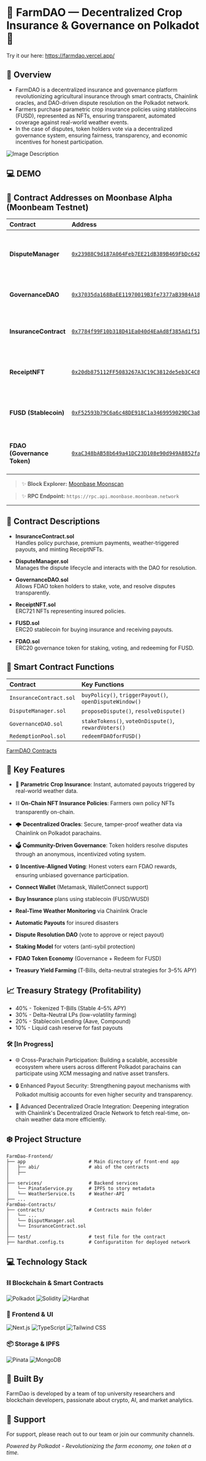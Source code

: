 # 🌾 FarmDAO — Decentralized Crop Insurance & Governance on Polkadot 🌾

Try it our here: https://farmdao.vercel.app/

## 🌟 Overview

- FarmDAO is a decentralized insurance and governance platform revolutionizing agricultural insurance through smart contracts, Chainlink oracles, and DAO-driven dispute resolution on the Polkadot network.  
- Farmers purchase parametric crop insurance policies using stablecoins (FUSD), represented as NFTs, ensuring transparent, automated coverage against real-world weather events.  
- In the case of disputes, token holders vote via a decentralized governance system, ensuring fairness, transparency, and economic incentives for honest participation.

![Image Description](https://drive.google.com/uc?export=view&id=1Yyv9mu3I-EcebO1VjZGbonQvjVZELGK_)

## 💻 DEMO


## 🚀 Contract Addresses on Moonbase Alpha (Moonbeam Testnet)

| Contract | Address | Purpose |
|:---|:---|:---|
| **DisputeManager** | [`0x23988C9d187A064Feb7EE21dB389B469FbDc6421`](https://moonbase.moonscan.io/address/0x23988C9d187A064Feb7EE21dB389B469FbDc6421) | Manages disputes after weather event triggers |
| **GovernanceDAO** | [`0x37035da168BaEE11970019B3fe7377aB3984A18b`](https://moonbase.moonscan.io/address/0x37035da168baee11970019b3fe7377ab3984a18b) | Stake and vote on dispute resolutions |
| **InsuranceContract** | [`0x7784f99F10b318D41Ea040d4EaAd8f385Ad1f511`](https://moonbase.moonscan.io/address/0x7784f99F10b318D41Ea040d4EaAd8f385Ad1f511) | Buy insurance policies and trigger payouts |
| **ReceiptNFT** | [`0x20db875112FF5083267A3C19C3812de5eb3C4C8C`](https://moonbase.moonscan.io/address/0x20db875112FF5083267A3C19C3812de5eb3C4C8C) | NFT representing farmer’s insurance policies |
| **FUSD (Stablecoin)** | [`0xF52593b79C6a6c48DE918C1a3469959029DC3a8e`](https://moonbase.moonscan.io/address/0xF52593b79C6a6c48DE918C1a3469959029DC3a8e) | Payment token for insurance premiums and payouts |
| **FDAO (Governance Token)** | [`0xaC348bAB58b649a41DC23D108e90d949A8852fa0`](https://moonbase.moonscan.io/address/0xaC348bAB58b649a41DC23D108e90d949A8852fa0) | Governance and staking token for dispute resolution |

> ✨ **Block Explorer:** [Moonbase Moonscan](https://moonbase.moonscan.io/)

> ✨ **RPC Endpoint:** `https://rpc.api.moonbase.moonbeam.network`

---

## 📂 Contract Descriptions

- **InsuranceContract.sol**  
  Handles policy purchase, premium payments, weather-triggered payouts, and minting ReceiptNFTs.

- **DisputeManager.sol**  
  Manages the dispute lifecycle and interacts with the DAO for resolution.

- **GovernanceDAO.sol**  
  Allows FDAO token holders to stake, vote, and resolve disputes transparently.

- **ReceiptNFT.sol**  
  ERC721 NFTs representing insured policies.

- **FUSD.sol**  
  ERC20 stablecoin for buying insurance and receiving payouts.

- **FDAO.sol**  
  ERC20 governance token for staking, voting, and redeeming for FUSD.


## 📄 Smart Contract Functions

| Contract | Key Functions |
|:---|:---|
| `InsuranceContract.sol` | `buyPolicy()`, `triggerPayout()`, `openDisputeWindow()` |
| `DisputeManager.sol` | `proposeDispute()`, `resolveDispute()` |
| `GovernanceDAO.sol` | `stakeTokens()`, `voteOnDispute()`, `rewardVoters()` |
| `RedemptionPool.sol` | `redeemFDAOforFUSD()` |

[FarmDAO Contracts](https://github.com/Thongnguyentam/FarmDAO-Contracts)

## 🎯 Key Features

- 🌾 **Parametric Crop Insurance**: Instant, automated payouts triggered by real-world weather data.
- ⛓ **On-Chain NFT Insurance Policies**: Farmers own policy NFTs transparently on-chain.
- 🌩 **Decentralized Oracles**: Secure, tamper-proof weather data via Chainlink on Polkadot parachains.
- 🗳 **Community-Driven Governance**: Token holders resolve disputes through an anonymous, incentivized voting system.
- 🔒 **Incentive-Aligned Voting**: Honest voters earn FDAO rewards, ensuring unbiased governance participation.

- **Connect Wallet** (Metamask, WalletConnect support)
- **Buy Insurance** plans using stablecoin (FUSD/WUSD)
- **Real-Time Weather Monitoring** via Chainlink Oracle
- **Automatic Payouts** for insured disasters
- **Dispute Resolution DAO** (vote to approve or reject payout)
- **Staking Model** for voters (anti-sybil protection)
- **FDAO Token Economy** (Governance + Redeem for FUSD)
- **Treasury Yield Farming** (T-Bills, delta-neutral strategies for 3–5% APY)
  
## 📈 Treasury Strategy (Profitability)

- 40% - Tokenized T-Bills (Stable 4–5% APY)
- 30% - Delta-Neutral LPs (low-volatility farming)
- 20% - Stablecoin Lending (Aave, Compound)
- 10% - Liquid cash reserve for fast payouts

### 🛠️ [In Progress]
- 🌐 Cross-Parachain Participation: Building a scalable, accessible ecosystem where users across different Polkadot parachains can participate using XCM messaging and native asset transfers.

- 🔒 Enhanced Payout Security: Strengthening payout mechanisms with Polkadot multisig accounts for even higher security and transparency.

- 📡 Advanced Decentralized Oracle Integration: Deepening integration with Chainlink's Decentralized Oracle Network to fetch real-time, on-chain weather data more efficiently.

## ❄️ Project Structure
```
FarmDao-Frontend/
├── app                       # Main directory of front-end app
│   ├── abi/                  # abi of the contracts
│   ├── 
│
├── services/                 # Backend services
│   └── PinataService.py      # IPFS to story metadata
│   └── WeatherService.ts     # Weather-API 
├── ...
FarmDao-Contracts/
├── contracts/                # Contracts main folder
│   └── ...
│   └── DisputManager.sol     
│   └── InsuranceContract.sol      
│
├── test/                     # test file for the contract
├── hardhat.config.ts         # Configuratiton for deployed network
```

## 💻 Technology Stack

### ⛓️ Blockchain & Smart Contracts

![Polkadot](https://img.shields.io/badge/Polkadot-E6007A?style=for-the-badge&logo=Polkadot&logoColor=white)
![Solidity](https://img.shields.io/badge/Solidity-363636?style=for-the-badge&logo=solidity&logoColor=white)
![Hardhat](https://img.shields.io/badge/Hardhat-FFD700?style=for-the-badge&logo=hardhat&logoColor=black)


### 🎨 Frontend & UI

![Next.js](https://img.shields.io/badge/Next.js%2014-000000?style=for-the-badge&logo=next.js&logoColor=white)
![TypeScript](https://img.shields.io/badge/TypeScript-3178C6?style=for-the-badge&logo=typescript&logoColor=white)
![Tailwind CSS](https://img.shields.io/badge/Tailwind%20CSS-38B2AC?style=for-the-badge&logo=tailwind-css&logoColor=white)

### 📦 Storage & IPFS

![Pinata](https://img.shields.io/badge/Pinata-E4405F?style=for-the-badge&logo=pinata&logoColor=white)
![MongoDB](https://img.shields.io/badge/MongoDB-E4405F?style=for-the-badge&logo=mongoDB&logoColor=white)



## 👥 Built By

FarmDao is developed by a team of top university researchers and blockchain developers, passionate about crypto, AI, and market analytics.

## 🤝 Support

For support, please reach out to our team or join our community channels.

_Powered by Polkadot - Revolutionizing the farm economy, one token at a time._
